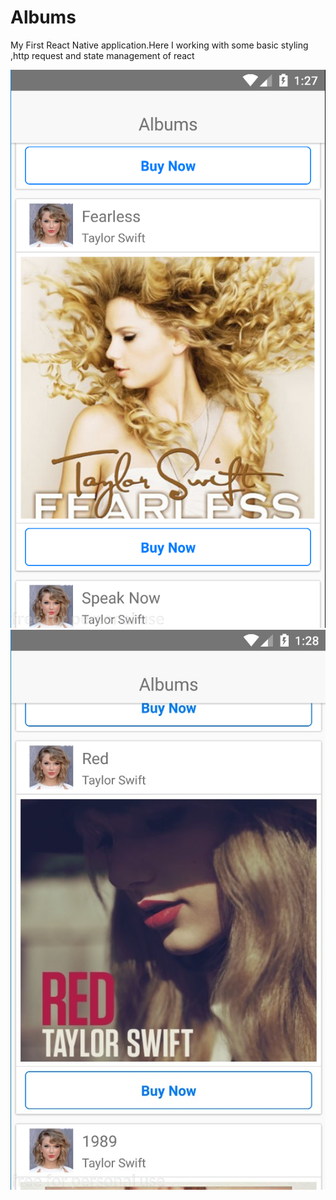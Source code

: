 # Albums
My First React Native application.Here I working with some basic styling ,http request and state management of react

![Alt text](https://github.com/Maharoz/Albums/blob/master/src/image_screenshot.png "Optional Title")
![Alt text](https://github.com/Maharoz/Albums/blob/master/src/screen_shot2.jpg "Optional Title")
